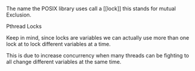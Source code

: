 
The name the POSIX library uses call a [[lock]] this stands for mutual Exclusion. 

Pthread Locks


Keep in mind, since locks are variables we can actually use more than one lock at to lock different variables at a time.

This is due to increase concurrency when many threads can be fighting to all change different variables at the same time. 


